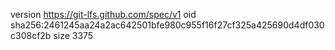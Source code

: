 version https://git-lfs.github.com/spec/v1
oid sha256:2461245aa24a2ac642501bfe980c955f16f27cf325a425690d4df030c308cf2b
size 3375
